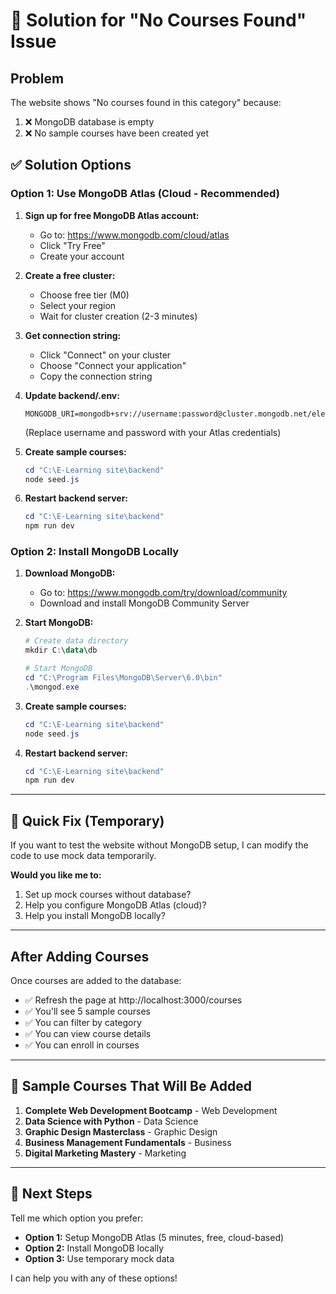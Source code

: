 # 🔧 Solution for "No Courses Found" Issue

## Problem
The website shows "No courses found in this category" because:
1. ❌ MongoDB database is empty
2. ❌ No sample courses have been created yet

## ✅ Solution Options

### Option 1: Use MongoDB Atlas (Cloud - Recommended)

1. **Sign up for free MongoDB Atlas account:**
   - Go to: https://www.mongodb.com/cloud/atlas
   - Click "Try Free"
   - Create your account

2. **Create a free cluster:**
   - Choose free tier (M0)
   - Select your region
   - Wait for cluster creation (2-3 minutes)

3. **Get connection string:**
   - Click "Connect" on your cluster
   - Choose "Connect your application"
   - Copy the connection string

4. **Update backend/.env:**
   ```env
   MONGODB_URI=mongodb+srv://username:password@cluster.mongodb.net/elearning
   ```
   (Replace username and password with your Atlas credentials)

5. **Create sample courses:**
   ```powershell
   cd "C:\E-Learning site\backend"
   node seed.js
   ```

6. **Restart backend server:**
   ```powershell
   cd "C:\E-Learning site\backend"
   npm run dev
   ```

### Option 2: Install MongoDB Locally

1. **Download MongoDB:**
   - Go to: https://www.mongodb.com/try/download/community
   - Download and install MongoDB Community Server

2. **Start MongoDB:**
   ```powershell
   # Create data directory
   mkdir C:\data\db
   
   # Start MongoDB
   cd "C:\Program Files\MongoDB\Server\6.0\bin"
   .\mongod.exe
   ```

3. **Create sample courses:**
   ```powershell
   cd "C:\E-Learning site\backend"
   node seed.js
   ```

4. **Restart backend server:**
   ```powershell
   cd "C:\E-Learning site\backend"
   npm run dev
   ```

---

## 🎯 Quick Fix (Temporary)

If you want to test the website without MongoDB setup, I can modify the code to use mock data temporarily.

**Would you like me to:**
1. Set up mock courses without database?
2. Help you configure MongoDB Atlas (cloud)?
3. Help you install MongoDB locally?

---

## After Adding Courses

Once courses are added to the database:
- ✅ Refresh the page at http://localhost:3000/courses
- ✅ You'll see 5 sample courses
- ✅ You can filter by category
- ✅ You can view course details
- ✅ You can enroll in courses

---

## 📝 Sample Courses That Will Be Added

1. **Complete Web Development Bootcamp** - Web Development
2. **Data Science with Python** - Data Science
3. **Graphic Design Masterclass** - Graphic Design
4. **Business Management Fundamentals** - Business
5. **Digital Marketing Mastery** - Marketing

---

## 🔄 Next Steps

Tell me which option you prefer:
- **Option 1:** Setup MongoDB Atlas (5 minutes, free, cloud-based)
- **Option 2:** Install MongoDB locally
- **Option 3:** Use temporary mock data

I can help you with any of these options!




